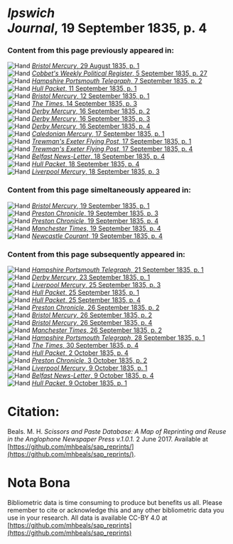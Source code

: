 # *Ipswich Journal*, 19 September 1835, p. 4  
  
### Content from this page previously appeared in:  
![Hand](http://scissorsandpaste.net/wp-content/uploads/2017/06/smallhandpointer.png) [*Bristol Mercury*, 29 August 1835, p. 1](https://mhbeals.github.io/sap_html/Bristol-Mercury/Bristol-Mercury-29-August-1835-p-1)  
![Hand](http://scissorsandpaste.net/wp-content/uploads/2017/06/smallhandpointer.png) [*Cobbet's Weekly Political Register*, 5 September 1835, p. 27](https://mhbeals.github.io/sap_html/Cobbet's-Weekly-Political-Register/Cobbet's-Weekly-Political-Register-5-September-1835-p-27)  
![Hand](http://scissorsandpaste.net/wp-content/uploads/2017/06/smallhandpointer.png) [*Hampshire Portsmouth Telegraph*, 7 September 1835, p. 2](https://mhbeals.github.io/sap_html/Hampshire-Portsmouth-Telegraph/Hampshire-Portsmouth-Telegraph-7-September-1835-p-2)  
![Hand](http://scissorsandpaste.net/wp-content/uploads/2017/06/smallhandpointer.png) [*Hull Packet*, 11 September 1835, p. 1](https://mhbeals.github.io/sap_html/Hull-Packet/Hull-Packet-11-September-1835-p-1)  
![Hand](http://scissorsandpaste.net/wp-content/uploads/2017/06/smallhandpointer.png) [*Bristol Mercury*, 12 September 1835, p. 1](https://mhbeals.github.io/sap_html/Bristol-Mercury/Bristol-Mercury-12-September-1835-p-1)  
![Hand](http://scissorsandpaste.net/wp-content/uploads/2017/06/smallhandpointer.png) [*The Times*, 14 September 1835, p. 3](https://mhbeals.github.io/sap_html/The-Times/The-Times-14-September-1835-p-3)  
![Hand](http://scissorsandpaste.net/wp-content/uploads/2017/06/smallhandpointer.png) [*Derby Mercury*, 16 September 1835, p. 2](https://mhbeals.github.io/sap_html/Derby-Mercury/Derby-Mercury-16-September-1835-p-2)  
![Hand](http://scissorsandpaste.net/wp-content/uploads/2017/06/smallhandpointer.png) [*Derby Mercury*, 16 September 1835, p. 3](https://mhbeals.github.io/sap_html/Derby-Mercury/Derby-Mercury-16-September-1835-p-3)  
![Hand](http://scissorsandpaste.net/wp-content/uploads/2017/06/smallhandpointer.png) [*Derby Mercury*, 16 September 1835, p. 4](https://mhbeals.github.io/sap_html/Derby-Mercury/Derby-Mercury-16-September-1835-p-4)  
![Hand](http://scissorsandpaste.net/wp-content/uploads/2017/06/smallhandpointer.png) [*Caledonian Mercury*, 17 September 1835, p. 1](https://mhbeals.github.io/sap_html/Caledonian-Mercury/Caledonian-Mercury-17-September-1835-p-1)  
![Hand](http://scissorsandpaste.net/wp-content/uploads/2017/06/smallhandpointer.png) [*Trewman's Exeter Flying Post*, 17 September 1835, p. 1](https://mhbeals.github.io/sap_html/Trewman's-Exeter-Flying-Post/Trewman's-Exeter-Flying-Post-17-September-1835-p-1)  
![Hand](http://scissorsandpaste.net/wp-content/uploads/2017/06/smallhandpointer.png) [*Trewman's Exeter Flying Post*, 17 September 1835, p. 4](https://mhbeals.github.io/sap_html/Trewman's-Exeter-Flying-Post/Trewman's-Exeter-Flying-Post-17-September-1835-p-4)  
![Hand](http://scissorsandpaste.net/wp-content/uploads/2017/06/smallhandpointer.png) [*Belfast News-Letter*, 18 September 1835, p. 4](https://mhbeals.github.io/sap_html/Belfast-News-Letter/Belfast-News-Letter-18-September-1835-p-4)  
![Hand](http://scissorsandpaste.net/wp-content/uploads/2017/06/smallhandpointer.png) [*Hull Packet*, 18 September 1835, p. 4](https://mhbeals.github.io/sap_html/Hull-Packet/Hull-Packet-18-September-1835-p-4)  
![Hand](http://scissorsandpaste.net/wp-content/uploads/2017/06/smallhandpointer.png) [*Liverpool Mercury*, 18 September 1835, p. 3](https://mhbeals.github.io/sap_html/Liverpool-Mercury/Liverpool-Mercury-18-September-1835-p-3)  
  
### Content from this page simeltaneously appeared in:  
![Hand](http://scissorsandpaste.net/wp-content/uploads/2017/06/smallhandpointer.png) [*Bristol Mercury*, 19 September 1835, p. 1](https://mhbeals.github.io/sap_html/Bristol-Mercury/Bristol-Mercury-19-September-1835-p-1)  
![Hand](http://scissorsandpaste.net/wp-content/uploads/2017/06/smallhandpointer.png) [*Preston Chronicle*, 19 September 1835, p. 3](https://mhbeals.github.io/sap_html/Preston-Chronicle/Preston-Chronicle-19-September-1835-p-3)  
![Hand](http://scissorsandpaste.net/wp-content/uploads/2017/06/smallhandpointer.png) [*Preston Chronicle*, 19 September 1835, p. 4](https://mhbeals.github.io/sap_html/Preston-Chronicle/Preston-Chronicle-19-September-1835-p-4)  
![Hand](http://scissorsandpaste.net/wp-content/uploads/2017/06/smallhandpointer.png) [*Manchester Times*, 19 September 1835, p. 4](https://mhbeals.github.io/sap_html/Manchester-Times/Manchester-Times-19-September-1835-p-4)  
![Hand](http://scissorsandpaste.net/wp-content/uploads/2017/06/smallhandpointer.png) [*Newcastle Courant*, 19 September 1835, p. 4](https://mhbeals.github.io/sap_html/Newcastle-Courant/Newcastle-Courant-19-September-1835-p-4)  
  
### Content from this page subsequently appeared in:  
![Hand](http://scissorsandpaste.net/wp-content/uploads/2017/06/smallhandpointer.png) [*Hampshire Portsmouth Telegraph*, 21 September 1835, p. 1](https://mhbeals.github.io/sap_html/Hampshire-Portsmouth-Telegraph/Hampshire-Portsmouth-Telegraph-21-September-1835-p-1)  
![Hand](http://scissorsandpaste.net/wp-content/uploads/2017/06/smallhandpointer.png) [*Derby Mercury*, 23 September 1835, p. 1](https://mhbeals.github.io/sap_html/Derby-Mercury/Derby-Mercury-23-September-1835-p-1)  
![Hand](http://scissorsandpaste.net/wp-content/uploads/2017/06/smallhandpointer.png) [*Liverpool Mercury*, 25 September 1835, p. 3](https://mhbeals.github.io/sap_html/Liverpool-Mercury/Liverpool-Mercury-25-September-1835-p-3)  
![Hand](http://scissorsandpaste.net/wp-content/uploads/2017/06/smallhandpointer.png) [*Hull Packet*, 25 September 1835, p. 1](https://mhbeals.github.io/sap_html/Hull-Packet/Hull-Packet-25-September-1835-p-1)  
![Hand](http://scissorsandpaste.net/wp-content/uploads/2017/06/smallhandpointer.png) [*Hull Packet*, 25 September 1835, p. 4](https://mhbeals.github.io/sap_html/Hull-Packet/Hull-Packet-25-September-1835-p-4)  
![Hand](http://scissorsandpaste.net/wp-content/uploads/2017/06/smallhandpointer.png) [*Preston Chronicle*, 26 September 1835, p. 2](https://mhbeals.github.io/sap_html/Preston-Chronicle/Preston-Chronicle-26-September-1835-p-2)  
![Hand](http://scissorsandpaste.net/wp-content/uploads/2017/06/smallhandpointer.png) [*Bristol Mercury*, 26 September 1835, p. 2](https://mhbeals.github.io/sap_html/Bristol-Mercury/Bristol-Mercury-26-September-1835-p-2)  
![Hand](http://scissorsandpaste.net/wp-content/uploads/2017/06/smallhandpointer.png) [*Bristol Mercury*, 26 September 1835, p. 4](https://mhbeals.github.io/sap_html/Bristol-Mercury/Bristol-Mercury-26-September-1835-p-4)  
![Hand](http://scissorsandpaste.net/wp-content/uploads/2017/06/smallhandpointer.png) [*Manchester Times*, 26 September 1835, p. 2](https://mhbeals.github.io/sap_html/Manchester-Times/Manchester-Times-26-September-1835-p-2)  
![Hand](http://scissorsandpaste.net/wp-content/uploads/2017/06/smallhandpointer.png) [*Hampshire Portsmouth Telegraph*, 28 September 1835, p. 1](https://mhbeals.github.io/sap_html/Hampshire-Portsmouth-Telegraph/Hampshire-Portsmouth-Telegraph-28-September-1835-p-1)  
![Hand](http://scissorsandpaste.net/wp-content/uploads/2017/06/smallhandpointer.png) [*The Times*, 30 September 1835, p. 4](https://mhbeals.github.io/sap_html/The-Times/The-Times-30-September-1835-p-4)  
![Hand](http://scissorsandpaste.net/wp-content/uploads/2017/06/smallhandpointer.png) [*Hull Packet*, 2 October 1835, p. 4](https://mhbeals.github.io/sap_html/Hull-Packet/Hull-Packet-2-October-1835-p-4)  
![Hand](http://scissorsandpaste.net/wp-content/uploads/2017/06/smallhandpointer.png) [*Preston Chronicle*, 3 October 1835, p. 2](https://mhbeals.github.io/sap_html/Preston-Chronicle/Preston-Chronicle-3-October-1835-p-2)  
![Hand](http://scissorsandpaste.net/wp-content/uploads/2017/06/smallhandpointer.png) [*Liverpool Mercury*, 9 October 1835, p. 1](https://mhbeals.github.io/sap_html/Liverpool-Mercury/Liverpool-Mercury-9-October-1835-p-1)  
![Hand](http://scissorsandpaste.net/wp-content/uploads/2017/06/smallhandpointer.png) [*Belfast News-Letter*, 9 October 1835, p. 4](https://mhbeals.github.io/sap_html/Belfast-News-Letter/Belfast-News-Letter-9-October-1835-p-4)  
![Hand](http://scissorsandpaste.net/wp-content/uploads/2017/06/smallhandpointer.png) [*Hull Packet*, 9 October 1835, p. 1](https://mhbeals.github.io/sap_html/Hull-Packet/Hull-Packet-9-October-1835-p-1)  


# Citation: 

Beals. M. H. *Scissors and Paste Database: A Map of Reprinting and Reuse in the Anglophone Newspaper Press v.1.0.1.* 2 June 2017. Available at [https://github.com/mhbeals/sap_reprints/](https://github.com/mhbeals/sap_reprints/). 

# Nota Bona

Bibliometric data is time consuming to produce but benefits us all. Please remember to cite or acknowledge this and any other bibliometric data you use in your research. All data is available CC-BY 4.0 at [https://github.com/mhbeals/sap_reprints](https://github.com/mhbeals/sap_reprints)